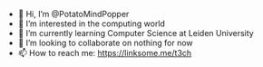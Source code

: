 - 👋 Hi, I’m @PotatoMindPopper
- 👀 I’m interested in the computing world
- 🌱 I’m currently learning Computer Science at Leiden University
- 💞️ I’m looking to collaborate on nothing for now
- 📫 How to reach me: https://linksome.me/t3ch

<!---
PotatoMindPopper/PotatoMindPopper is a ✨ special ✨ repository because its `README.md` (this file) appears on your GitHub profile.
You can click the Preview link to take a look at your changes.
--->
